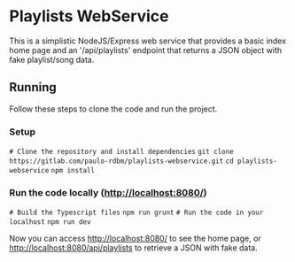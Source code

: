 # Playlists WebService

This is a simplistic NodeJS/Express web service that provides a basic index home page and an '/api/playlists' endpoint that returns a JSON object with fake playlist/song data.

## Running

Follow these steps to clone the code and run the project.

### Setup

`# Clone the repository and install dependencies`
`git clone https://gitlab.com/paulo-rdbm/playlists-webservice.git`
`cd playlists-webservice`
`npm install`

### Run the code locally (<http://localhost:8080/>)

`# Build the Typescript files`
`npm run grunt`
`# Run the code in your localhost`
`npm run dev`

Now you can access <http://localhost:8080/> to see the home page, or <http://localhost:8080/api/playlists> to retrieve a JSON with fake data.
